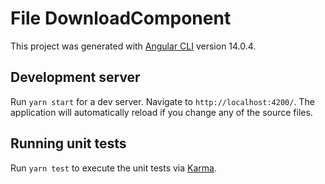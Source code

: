 # File DownloadComponent

This project was generated with [Angular CLI](https://github.com/angular/angular-cli) version 14.0.4.

## Development server

Run `yarn start` for a dev server. Navigate to `http://localhost:4200/`. The application will automatically reload if you change any of the source files.
## Running unit tests

Run `yarn test` to execute the unit tests via [Karma](https://karma-runner.github.io).
